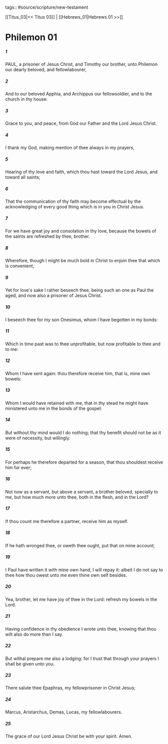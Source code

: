 tags:: #source/scripture/new-testament

[[Titus_03|<< Titus 03]] | [[Hebrews_01|Hebrews 01 >>]]

# Philemon 01

##### 1

PAUL, a prisoner of Jesus Christ, and Timothy our brother, unto Philemon our dearly beloved, and fellowlabourer,

##### 2

And to our beloved Apphia, and Archippus our fellowsoldier, and to the church in thy house:

##### 3

Grace to you, and peace, from God our Father and the Lord Jesus Christ.

##### 4

I thank my God, making mention of thee always in my prayers,

##### 5

Hearing of thy love and faith, which thou hast toward the Lord Jesus, and toward all saints;

##### 6

That the communication of thy faith may become effectual by the acknowledging of every good thing which is in you in Christ Jesus.

##### 7

For we have great joy and consolation in thy love, because the bowels of the saints are refreshed by thee, brother.

##### 8

Wherefore, though I might be much bold in Christ to enjoin thee that which is convenient,

##### 9

Yet for love's sake I rather beseech thee, being such an one as Paul the aged, and now also a prisoner of Jesus Christ.

##### 10

I beseech thee for my son Onesimus, whom I have begotten in my bonds:

##### 11

Which in time past was to thee unprofitable, but now profitable to thee and to me:

##### 12

Whom I have sent again: thou therefore receive him, that is, mine own bowels:

##### 13

Whom I would have retained with me, that in thy stead he might have ministered unto me in the bonds of the gospel:

##### 14

But without thy mind would I do nothing; that thy benefit should not be as it were of necessity, but willingly.

##### 15

For perhaps he therefore departed for a season, that thou shouldest receive him for ever;

##### 16

Not now as a servant, but above a servant, a brother beloved, specially to me, but how much more unto thee, both in the flesh, and in the Lord?

##### 17

If thou count me therefore a partner, receive him as myself.

##### 18

If he hath wronged thee, or oweth thee ought, put that on mine account;

##### 19

I Paul have written it with mine own hand, I will repay it: albeit I do not say to thee how thou owest unto me even thine own self besides.

##### 20

Yea, brother, let me have joy of thee in the Lord: refresh my bowels in the Lord.

##### 21

Having confidence in thy obedience I wrote unto thee, knowing that thou wilt also do more than I say.

##### 22

But withal prepare me also a lodging: for I trust that through your prayers I shall be given unto you.

##### 23

There salute thee Epaphras, my fellowprisoner in Christ Jesus;

##### 24

Marcus, Aristarchus, Demas, Lucas, my fellowlabourers.

##### 25

The grace of our Lord Jesus Christ be with your spirit. Amen.
